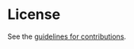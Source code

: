 # License

See the
[guidelines for contributions](https://github.com/chucklever/id-nfsv4-hash-tree-interchange-format/blob/main/CONTRIBUTING.md).
